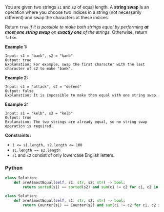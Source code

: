You are given two strings  `s1`  and  `s2`  of equal length. A  **string swap**  is an operation where you choose two indices in a string (not necessarily different) and swap the characters at these indices.

Return  `true`  _if it is possible to make both strings equal by performing  **at most one string swap** on  **exactly one**  of the strings._ Otherwise, return  `false`.

**Example 1:**
```
Input: s1 = "bank", s2 = "kanb"
Output: true
Explanation: For example, swap the first character with the last character of s2 to make "bank".
```

**Example 2:**
```
Input: s1 = "attack", s2 = "defend"
Output: false
Explanation: It is impossible to make them equal with one string swap.
```

**Example 3:**
```
Input: s1 = "kelb", s2 = "kelb"
Output: true
Explanation: The two strings are already equal, so no string swap operation is required.
```

**Constraints:**

-   `1 <= s1.length, s2.length <= 100`
-   `s1.length == s2.length`
-   `s1`  and  `s2`  consist of only lowercase English letters.


### Python
```python
class Solution:
    def areAlmostEqual(self, s1: str, s2: str) -> bool:
        return sorted(s1) == sorted(s2) and sum(c1 != c2 for c1, c2 in zip(s1, s2)) <= 2
```

```py
class Solution:
    def areAlmostEqual(self, s1: str, s2: str) -> bool:
        return Counter(s1) == Counter(s2) and sum(c1 != c2 for c1, c2 in zip(s1, s2)) <= 2
```